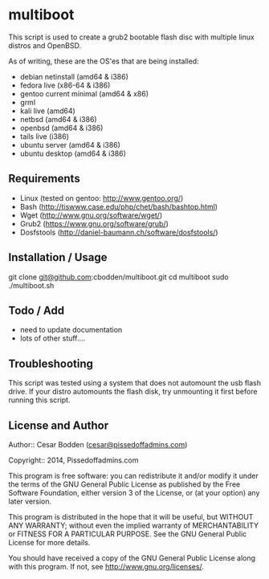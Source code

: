 multiboot
=========
This script is used to create a grub2 bootable flash disc with multiple
linux distros and OpenBSD.

As of writing, these are the OS'es that are being installed:
- debian netinstall (amd64 & i386)
- fedora live (x86-64 & i386)
- gentoo current minimal (amd64 & x86)
- grml
- kali live (amd64)
- netbsd (amd64 & i386)
- openbsd (amd64 & i386)
- tails live (i386)
- ubuntu server (amd64 & i386)
- ubuntu desktop (amd64 & i386)

Requirements
----
-  Linux       (tested on gentoo: http://www.gentoo.org/)
-  Bash        (http://tiswww.case.edu/php/chet/bash/bashtop.html)
-  Wget        (http://www.gnu.org/software/wget/)
-  Grub2       (https://www.gnu.org/software/grub/)
-  Dosfstools  (http://daniel-baumann.ch/software/dosfstools/)

Installation / Usage
----
git clone git@github.com:cbodden/multiboot.git
cd multiboot
sudo ./multiboot.sh

Todo / Add
----
- need to update documentation
- lots of other stuff....

Troubleshooting
----
This script was tested using a system that does not automount the usb
flash drive. 
If your distro automounts the flash disk, try unmounting it first before
running this script.

License and Author
----
Author:: Cesar Bodden (cesar@pissedoffadmins.com)

Copyright:: 2014, Pissedoffadmins.com

This program is free software: you can redistribute it and/or modify
it under the terms of the GNU General Public License as published by
the Free Software Foundation, either version 3 of the License, or
(at your option) any later version.

This program is distributed in the hope that it will be useful,
but WITHOUT ANY WARRANTY; without even the implied warranty of
MERCHANTABILITY or FITNESS FOR A PARTICULAR PURPOSE.  See the
GNU General Public License for more details.

You should have received a copy of the GNU General Public License
along with this program.  If not, see <http://www.gnu.org/licenses/>.

